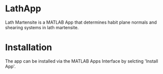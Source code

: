 # LathApp
Lath Martensite is a MATLAB App that determines habit plane normals and shearing systems in lath martensite.

# Installation
The app can be installed via the MATLAB Apps Interface by selcting 'Install App'.
